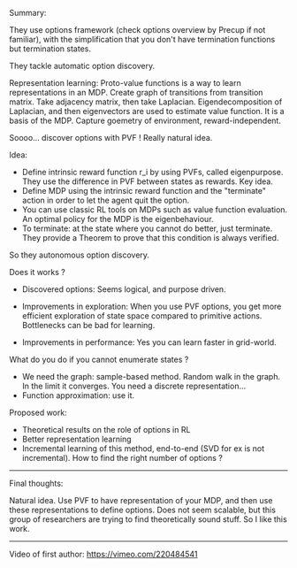 Summary:

They use options framework (check options overview by Precup if not familiar), with the simplification that you don't have termination functions but termination states.

They tackle automatic option discovery. 

Representation learning: Proto-value functions is a way to learn representations in an MDP. Create graph of transitions from transition matrix. Take adjacency matrix, then take Laplacian. Eigendecomposition of Laplacian, and then eigenvectors are used to estimate value function. It is a basis of the MDP. Capture goemetry of environment, reward-independent. 

Soooo... discover options with PVF ! Really natural idea.

Idea: 

- Define intrinsic reward function r_i by using PVFs, called eigenpurpose. They use the difference in PVF between states as rewards. Key idea.
- Define MDP using the intrinsic reward function and the "terminate" action in order to let the agent quit the option.
- You can use classic RL tools on MDPs such as value function evaluation. An optimal policy for the MDP is the eigenbehaviour. 
- To terminate: at the state where you cannot do better, just terminate. They provide a Theorem to prove that this condition is always verified.

So they autonomous option discovery.

Does it works ? 
- Discovered options:
Seems logical, and purpose driven.

- Improvements in exploration:
When you use PVF options, you get more efficient exploration of state space compared to primitive actions.
Bottlenecks can be bad for learning. 

- Improvements in performance:
Yes you can learn faster in grid-world.

What do you do if you cannot enumerate states ? 
- We need the graph: sample-based method. Random walk in the graph. In the limit it converges. You need a discrete representation...
- Function approximation: use it. 

Proposed work: 
- Theoretical results on the role of options in RL 
- Better representation learning
- Incremental learning of this method, end-to-end (SVD for ex is not incremental). How to find the right number of options ? 



--------------

Final thoughts:

Natural idea. Use PVF to have representation of your MDP, and then use these representations to define options. Does not seem scalable, but this group of researchers are trying to find theoretically sound stuff. So I like this work.

------------ 

Video of first author: https://vimeo.com/220484541
